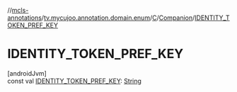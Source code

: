 //[mcls-annotations](../../../../index.md)/[tv.mycujoo.annotation.domain.enum](../../index.md)/[C](../index.md)/[Companion](index.md)/[IDENTITY_TOKEN_PREF_KEY](-i-d-e-n-t-i-t-y_-t-o-k-e-n_-p-r-e-f_-k-e-y.md)

# IDENTITY_TOKEN_PREF_KEY

[androidJvm]\
const val [IDENTITY_TOKEN_PREF_KEY](-i-d-e-n-t-i-t-y_-t-o-k-e-n_-p-r-e-f_-k-e-y.md): [String](https://kotlinlang.org/api/latest/jvm/stdlib/kotlin/-string/index.html)
